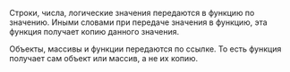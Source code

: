 Строки, числа, логические значения передаются в функцию по значению. Иными словами при передаче значения в функцию, эта функция получает копию данного значения.

Объекты, массивы и функции передаются по ссылке. То есть функция получает сам объект или массив, а не их копию.